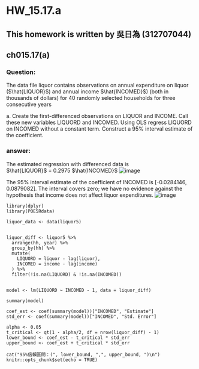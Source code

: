 # HW_15.17.a

## This homework is written by 吳日為 (312707044)

## ch015.17(a)

### **Question:**

The data file liquor contains observations on annual expenditure on liquor ($\hat{LIQUOR}$) and annual
income $\hat{INCOMED}$) (both in thousands of dollars) for 40 randomly selected households for three consecutive years

a. Create the first-differenced observations on LIQUOR and INCOME. Call these new variables
LIQUORD and INCOMED. Using OLS regress LIQUORD on INCOMED without a constant
term. Construct a 95% interval estimate of the coefficient.

### **answer:**

The estimated regression with differenced data is <br>
$\hat{LIQUOR}$ = 0.2975 $\hat{INCOMED}$
![image](https://github.com/HWTeng-Course/202402-Financial-Econometrics/assets/162611288/7ff70ff7-a3b8-4a1e-b669-87a4a388e813)


The 95% interval estimate of the coefficient of INCOMED is [-0.0284146, 0.0879082]. The
interval covers zero; we have no evidence against the hypothesis that income does not affect
liquor expenditures. 
![image](https://github.com/HWTeng-Course/202402-Financial-Econometrics/assets/162611288/29ef8c54-b9bd-427f-bc02-12ac8cef6eab)





```{r setup, include=FALSE}
library(dplyr)
library(POE5Rdata)

liquor_data <- data(liquor5)


liquor_diff <- liquor5 %>%
  arrange(hh, year) %>%
  group_by(hh) %>%
  mutate(
    LIQUORD = liquor - lag(liquor),
    INCOMED = income - lag(income)
  ) %>%
  filter(!is.na(LIQUORD) & !is.na(INCOMED)) 


model <- lm(LIQUORD ~ INCOMED - 1, data = liquor_diff)

summary(model)

coef_est <- coef(summary(model))["INCOMED", "Estimate"]
std_err <- coef(summary(model))["INCOMED", "Std. Error"]

alpha <- 0.05
t_critical <- qt(1 - alpha/2, df = nrow(liquor_diff) - 1)
lower_bound <- coef_est - t_critical * std_err
upper_bound <- coef_est + t_critical * std_err

cat("95%信賴區間：(", lower_bound, ",", upper_bound, ")\n")
knitr::opts_chunk$set(echo = TRUE)
```
